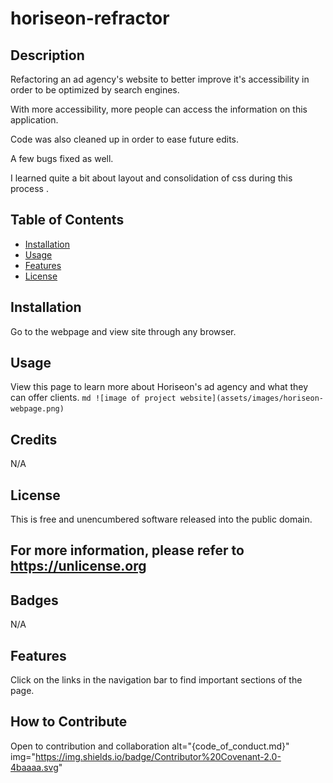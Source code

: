 # horiseon-refractor
## Description
Refactoring an ad agency's website to better improve it's accessibility in order to be optimized by search engines. 

With more accessibility, more people can access the information on this application.

Code was also cleaned up in order to ease future edits.

A few bugs fixed as well.

I learned quite a bit about layout and consolidation of css during this process
.
## Table of Contents

- [Installation](#installation)
- [Usage](#usage)
- [Features](#features)
- [License](#license)

## Installation
Go to the webpage and view site through any browser. 

## Usage
View this page to learn more about Horiseon's ad agency and what they can offer clients.
    ```md
    ![image of project website](assets/images/horiseon-webpage.png)
    ```
## Credits
N/A

## License
This is free and unencumbered software released into the public domain.

For more information, please refer to <https://unlicense.org>
---

## Badges
N/A

## Features
Click on the links in the navigation bar to find important sections of the page.

## How to Contribute
Open to contribution and collaboration
alt="{code_of_conduct.md}" img="https://img.shields.io/badge/Contributor%20Covenant-2.0-4baaaa.svg"
